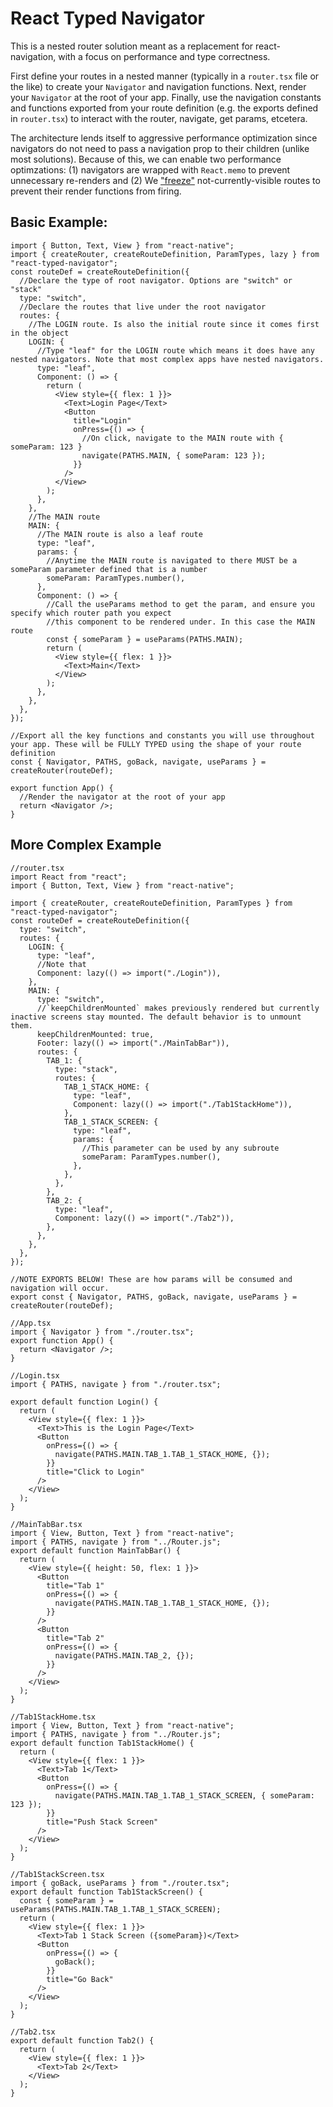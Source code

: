 # React Typed Navigator

This is a nested router solution meant as a replacement for react-navigation, with a focus on performance and type correctness.

First define your routes in a nested manner (typically in a `router.tsx` file or the like) to create your `Navigator` and navigation functions. Next, render your `Navigator` at the root of your app. Finally, use the navigation constants and functions exported from your route definition (e.g. the exports defined in `router.tsx`) to interact with the router, navigate, get params, etcetera.

The architecture lends itself to aggressive performance optimization since navigators do not need
to pass a navigation prop to their children (unlike most solutions). Because of this, we can enable two performance optimzations: (1) navigators are wrapped with `React.memo` to prevent
unnecessary re-renders and (2) We ["freeze"](https://www.npmjs.com/package/react-freeze) not-currently-visible routes to prevent their render functions from firing.

## Basic Example:

```tsx
import { Button, Text, View } from "react-native";
import { createRouter, createRouteDefinition, ParamTypes, lazy } from "react-typed-navigator";
const routeDef = createRouteDefinition({
  //Declare the type of root navigator. Options are "switch" or "stack"
  type: "switch",
  //Declare the routes that live under the root navigator
  routes: {
    //The LOGIN route. Is also the initial route since it comes first in the object
    LOGIN: {
      //Type "leaf" for the LOGIN route which means it does have any nested navigators. Note that most complex apps have nested navigators.
      type: "leaf",
      Component: () => {
        return (
          <View style={{ flex: 1 }}>
            <Text>Login Page</Text>
            <Button
              title="Login"
              onPress={() => {
                //On click, navigate to the MAIN route with { someParam: 123 }
                navigate(PATHS.MAIN, { someParam: 123 });
              }}
            />
          </View>
        );
      },
    },
    //The MAIN route
    MAIN: {
      //The MAIN route is also a leaf route
      type: "leaf",
      params: {
        //Anytime the MAIN route is navigated to there MUST be a someParam parameter defined that is a number
        someParam: ParamTypes.number(),
      },
      Component: () => {
        //Call the useParams method to get the param, and ensure you specify which router path you expect
        //this component to be rendered under. In this case the MAIN route
        const { someParam } = useParams(PATHS.MAIN);
        return (
          <View style={{ flex: 1 }}>
            <Text>Main</Text>
          </View>
        );
      },
    },
  },
});

//Export all the key functions and constants you will use throughout your app. These will be FULLY TYPED using the shape of your route definition
const { Navigator, PATHS, goBack, navigate, useParams } = createRouter(routeDef);

export function App() {
  //Render the navigator at the root of your app
  return <Navigator />;
}
```

## More Complex Example

```tsx
//router.tsx
import React from "react";
import { Button, Text, View } from "react-native";

import { createRouter, createRouteDefinition, ParamTypes } from "react-typed-navigator";
const routeDef = createRouteDefinition({
  type: "switch",
  routes: {
    LOGIN: {
      type: "leaf",
      //Note that
      Component: lazy(() => import("./Login")),
    },
    MAIN: {
      type: "switch",
      //`keepChildrenMounted` makes previously rendered but currently inactive screens stay mounted. The default behavior is to unmount them.
      keepChildrenMounted: true,
      Footer: lazy(() => import("./MainTabBar")),
      routes: {
        TAB_1: {
          type: "stack",
          routes: {
            TAB_1_STACK_HOME: {
              type: "leaf",
              Component: lazy(() => import("./Tab1StackHome")),
            },
            TAB_1_STACK_SCREEN: {
              type: "leaf",
              params: {
                //This parameter can be used by any subroute
                someParam: ParamTypes.number(),
              },
            },
          },
        },
        TAB_2: {
          type: "leaf",
          Component: lazy(() => import("./Tab2")),
        },
      },
    },
  },
});

//NOTE EXPORTS BELOW! These are how params will be consumed and navigation will occur.
export const { Navigator, PATHS, goBack, navigate, useParams } = createRouter(routeDef);

//App.tsx
import { Navigator } from "./router.tsx";
export function App() {
  return <Navigator />;
}

//Login.tsx
import { PATHS, navigate } from "./router.tsx";

export default function Login() {
  return (
    <View style={{ flex: 1 }}>
      <Text>This is the Login Page</Text>
      <Button
        onPress={() => {
          navigate(PATHS.MAIN.TAB_1.TAB_1_STACK_HOME, {});
        }}
        title="Click to Login"
      />
    </View>
  );
}

//MainTabBar.tsx
import { View, Button, Text } from "react-native";
import { PATHS, navigate } from "../Router.js";
export default function MainTabBar() {
  return (
    <View style={{ height: 50, flex: 1 }}>
      <Button
        title="Tab 1"
        onPress={() => {
          navigate(PATHS.MAIN.TAB_1.TAB_1_STACK_HOME, {});
        }}
      />
      <Button
        title="Tab 2"
        onPress={() => {
          navigate(PATHS.MAIN.TAB_2, {});
        }}
      />
    </View>
  );
}

//Tab1StackHome.tsx
import { View, Button, Text } from "react-native";
import { PATHS, navigate } from "../Router.js";
export default function Tab1StackHome() {
  return (
    <View style={{ flex: 1 }}>
      <Text>Tab 1</Text>
      <Button
        onPress={() => {
          navigate(PATHS.MAIN.TAB_1.TAB_1_STACK_SCREEN, { someParam: 123 });
        }}
        title="Push Stack Screen"
      />
    </View>
  );
}

//Tab1StackScreen.tsx
import { goBack, useParams } from "./router.tsx";
export default function Tab1StackScreen() {
  const { someParam } = useParams(PATHS.MAIN.TAB_1.TAB_1_STACK_SCREEN);
  return (
    <View style={{ flex: 1 }}>
      <Text>Tab 1 Stack Screen ({someParam})</Text>
      <Button
        onPress={() => {
          goBack();
        }}
        title="Go Back"
      />
    </View>
  );
}

//Tab2.tsx
export default function Tab2() {
  return (
    <View style={{ flex: 1 }}>
      <Text>Tab 2</Text>
    </View>
  );
}
```
